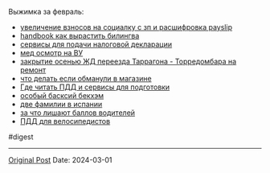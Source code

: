 Выжимка за февраль:

- [увеличение взносов на социалку с зп и расшифровка payslip](1896.md)
- [handbook как вырастить билингва](1904.md)
- [сервисы для подачи налоговой декларации](1905.md)
- [мед осмотр на ВУ](1906.md)
- [закрытие осенью ЖД переезда Таррагона - Торредомбара на ремонт](1920.md)
- [что делать если обманули в магазине](1921.md)
- [Где читать ПДД и сервисы для подготовки](1928.md)
- [особый басксий бекхэм](1931.md)
- [две фамилии в испании](1933.md)
- [за что лишают баллов водителей](1936.md)
- [ПДД для велосипедистов](1939.md)

#digest

---
[Original Post](https://t.me/lev2tarragona/1945)
Date: 2024-03-01

